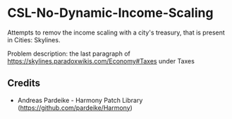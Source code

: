# CSL-No-Dynamic-Income-Scaling

Attempts to remov the income scaling with a city's treasury, that is present in Cities: Skylines.

Problem description: the last paragraph of https://skylines.paradoxwikis.com/Economy#Taxes under Taxes

## Credits
* Andreas Pardeike - Harmony Patch Library (https://github.com/pardeike/Harmony)
